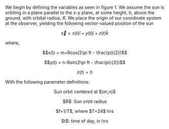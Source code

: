 We begin by defining the variables as seen in figure 1. 
We assume the sun is orbiting in a plane parallel to the x-y plane, at some height, $h$, above the ground, with orbital radius, $R$. We place the origin of our coordinate system at the observer, yielding the following vector-valued position of the sun

$$\vec{s} = x(t)\hat{i}+y(t)\hat{j}+z(t)\hat{k}$$

where, 

$$x(t) = m+Rcos(2\pi ft - \frac{pi}{2})$$

$$y(t) = n-Rsin(2\pi ft - \frac{pi}{2})$$

$$z(t) = h$$


With the following parameter definitions:

<p align=center> Sun orbit centered at $(m,n)$ </p>
<p align=center> $R$: Sun orbit radius </p>
<p align=center> $f=1/T$, where $T=24$ hrs </p>
<p align=center> $t$: time of day, in hrs </p>